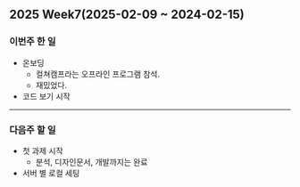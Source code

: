 ## 2025 Week7(2025-02-09 ~ 2024-02-15)  

### 이번주 한 일
* 온보딩
  * 컬쳐캠프라는 오프라인 프로그램 참석.
  * 재밌었다.
* 코드 보기 시작

---

### 다음주 할 일
* 첫 과제 시작
  * 분석, 디자인문서, 개발까지는 완료
* 서버 별 로컬 세팅
